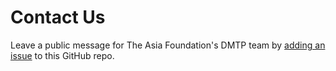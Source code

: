 # Contact Us

Leave a public message for The Asia Foundation's DMTP team by
<a href="https://github.com/AsiaFoundation/contact-us/issues/new">adding an issue</a>
to this GitHub repo.
